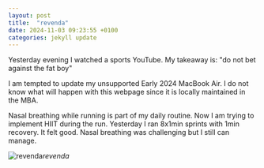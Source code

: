 ```yaml
---
layout: post
title:  "revenda"
date: 2024-11-03 09:23:55 +0100
categories: jekyll update
---
```

Yesterday evening I watched a sports YouTube. My takeaway is: "do not bet against the fat boy"   

I am tempted to update my unsupported Early 2024 MacBook Air. I do not know what will happen with this webpage since it is locally maintained in the MBA.   

Nasal breathing while running is part of my daily routine. Now I am trying to implement HIIT during the run. Yesterday I ran 8x1min sprints with 1min recovery. It felt good. Nasal breathing was challenging but I still can manage.   


   




![revenda]()*revenda*&nbsp;



[jekyll-docs]: https://jekyllrb.com/docs/home
[jekyll-gh]:   https://github.com/jekyll/jekyll
[jekyll-talk]: https://talk.jekyllrb.com/
